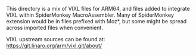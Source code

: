 This directory is a mix of VIXL files for ARM64, and files added to integrate
VIXL within SpiderMonkey MacroAssembler. Many of SpiderMonkey extension would be
in files prefixed with Moz*, but some might be spread across imported files when
convenient.

VIXL upstream sources can be found at:
https://git.linaro.org/arm/vixl.git/about/
